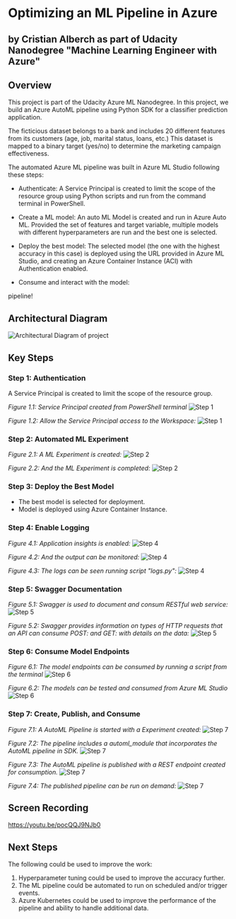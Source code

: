# Optimizing an ML Pipeline in Azure
## by Cristian Alberch as part of Udacity Nanodegree "Machine Learning Engineer with Azure"

## Overview

This project is part of the Udacity Azure ML Nanodegree.
In this project, we build an Azure AutoML pipeline using Python SDK for a classifier prediction application.

The ficticious dataset belongs to a bank and includes 20 different features from its customers (age, job, marital status, loans, etc.) This dataset is mapped to a binary target (yes/no) to determine the marketing campaign effectiveness.

The automated Azure ML pipeline was built in Azure ML Studio following these steps:

- Authenticate: A Service Principal is created to limit the scope of the resource group using Python scripts and run from the command terminal in PowerShell.

- Create a ML model: An auto ML Model is created and run in Azure Auto ML. Provided the set of features and target variable, multiple models with different hyperparameters are run and the best one is selected.

- Deploy the best model: The selected model (the one with the highest accuracy in this case) is deployed using the URL provided in Azure ML Studio, and creating an Azure Container Instance (ACI) with Authentication enabled.

- Consume and interact with the model:

pipeline!


## Architectural Diagram

![Architectural Diagram of project](readme_arch.png)


## Key Steps

### Step 1: Authentication

A Service Principal is created to limit the scope of the resource group.

*Figure 1.1: Service Principal created from PowerShell terminal*
![Step 1](screenshots\1.1-az_ms_ws_share.jpg)

*Figure 1.2: Allow the Service Principal access to the Workspace:*
![Step 1](screenshots\1.2-az_ms_ws_share.jpg)


### Step 2: Automated ML Experiment
*Figure 2.1: A ML Experiment is created:*
![Step 2](screenshots\2.1-registered_datasets.png)

*Figure 2.2: And the ML Experiment is completed:*
![Step 2](screenshots\2.2-completed-experiment.png)


### Step 3: Deploy the Best Model

- The best model is selected for deployment.
- Model is deployed using Azure Container Instance.

### Step 4: Enable Logging
*Figure 4.1: Application insights is enabled:*
![Step 4](screenshots\4-application-insights-enabled.png)

*Figure 4.2: And the output can be monitored:*
![Step 4](screenshots\4-application-insights-output.png)

*Figure 4.3: The logs can be seen running script "logs.py":*
![Step 4](screenshots\4-logs-py-output.png)


### Step 5: Swagger Documentation

*Figure 5.1: Swagger is used to document and consum RESTful web service:*
![Step 5](screenshots\5-swagger-output.png)

*Figure 5.2: Swagger provides information on types of HTTP requests that an API can consume POST: and GET: with details on the data:*
![Step 5](screenshots\5-swagger-output-2.png)


### Step 6: Consume Model Endpoints

*Figure 6.1: The model endpoints can be consumed by running a script from the terminal* 
![Step 6](screenshots\6-consume_endpoints_test_terminal.png)

*Figure 6.2: The models can be tested and consumed from Azure ML Studio*
![Step 6](screenshots\6.1-consume_endpoints_test.png)


### Step 7: Create, Publish, and Consume
*Figure 7.1: A AutoML Pipeline is started with a Experiment created:*
![Step 7](screenshots\7.1-pipelines-list.png)

*Figure 7.2: The pipeline includes a automl_module that incorporates the AutoML pipeline in SDK.*
![Step 7](screenshots\7.2-pipeline-created.png)

*Figure 7.3: The AutoML pipeline is published with a REST endpoint created for consumption.*
![Step 7](screenshots\7.3-published-pipeline.png)

*Figure 7.4: The published pipeline can be run on demand:*
![Step 7](screenshots\7.4-widget-finished.png)

## Screen Recording
https://youtu.be/pocQQJ9NJb0

## Next Steps
The following could be used to improve the work:
1. Hyperparameter tuning could be used to improve the accuracy further.
2. The ML pipeline could be automated to run on scheduled and/or trigger events.
3. Azure Kubernetes could be used to improve the performance of the pipeline and ability to handle additional data.


